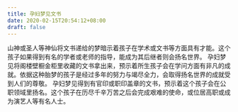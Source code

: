 ```yaml
---
title: 孕妇梦见文书
date: 2020-02-15T20:54:12+08:00
draft: false
---
```


山神或圣人等神仙将文书递给的梦暗示着孩子在学术或文书等方面具有才能。这个孩子如果得到有名的学者或老师的指导，能成为其后继者则会扬名世界。
孕妇梦见将阁楼壁橱金柜里收藏的文书拿出来，预示着所生孩子会在学问方面有非凡的成就。依据这种胎梦的孩子是经过多年的努力与竭尽全力，会取得扬名世界的成就受到人们的尊敬。
孕妇梦见得到有官印或职印盖章的文书，预示着这个孩子会在公职领域里扬名。这个孩子在历尽千辛万苦之后会完成艰难的使命，或位居高职或成为演艺人等有名人士。